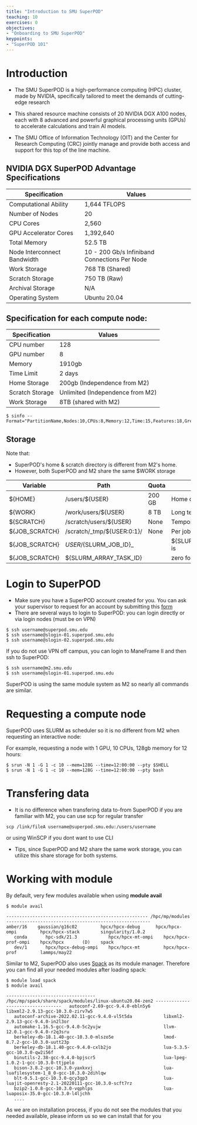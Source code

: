 ```yaml
---
title: "Introduction to SMU SuperPOD"
teaching: 10
exercises: 0
objectives:
- "Onboarding to SMU SuperPOD"
keypoints:
- "SuperPOD 101"
---
```


# Introduction

- The SMU SuperPOD is a high-performance computing (HPC) cluster, made by NVIDIA, specifically tailored to meet the demands of cutting-edge research

- This shared resource machine consists of 20 NVIDIA DGX A100 nodes, each with 8 advanced and powerful graphical processing units (GPUs) to accelerate calculations and train AI models.

- The SMU Office of Information Technology (OIT) and the Center for Research Computing (CRC) jointly manage and provide both access and support for this top of the line machine.


## NVIDIA DGX SuperPOD Advantage Specifications

| Specification               | Values                                        |
|-----------------------------|-----------------------------------------------|
| Computational Ability       | 1,644 TFLOPS                                  |
| Number of Nodes             | 20                                            |
| CPU Cores                   | 2,560                                         |
| GPU Accelerator Cores       | 1,392,640                                     |
| Total Memory                | 52.5 TB                                       |
| Node Interconnect Bandwidth | 10 - 200 Gb/s Infiniband Connections Per Node |
| Work Storage                | 768 TB (Shared)                               |
| Scratch Storage             | 750 TB (Raw)                                  |
| Archival Storage            | N/A                                           |
| Operating System            | Ubuntu 20.04                                  |

## Specification for each compute node:

| Specification               | Values                                        |
|-----------------------------|-----------------------------------------------|
| CPU number                  | 128                                           |
| GPU number                  | 8                                             |
| Memory                      | 1910gb                                        |
| Time Limit                  | 2 days                                        |
| Home Storage                | 200gb (Independence from M2)                  |
| Scratch Storage             | Unlimited (Independence from M2)              |
| Work Storage                | 8TB (shared with M2)                          |

```
$ sinfo --Format="PartitionName,Nodes:10,CPUs:8,Memory:12,Time:15,Features:18,Gres:14
```

## Storage 

Note that: 
- SuperPOD's home & scratch directory is different from M2's home.
- However, both SuperPOD and M2 share the same $WORK storage

Variable       | Path                       | Quota  | Usage                      |
-------------- | -------------------------- | ------ | -------------------------  |
${HOME}        | /users/${USER}             | 200 GB | Home directory, backed up  |
${WORK}        | /work/users/${USER}        | 8 TB   | Long term storage          |
${SCRATCH}     | /scratch/users/${USER}     | None   | Temporary scratch space    |
${JOB_SCRATCH} | /scratch/_tmp/${USER:0:1}/  | None   | Per job scratch space,    |
${JOB_SCRATCH} | ${USER}/${SLURM_JOB_ID}_   |        | ${SLURM_ARRAY_TASK_ID} is   |
${JOB_SCRATCH} | ${SLURM_ARRAY_TASK_ID}     |        | zero for standard jobs     |

# Login to SuperPOD

- Make sure you have a SuperPOD account created for you. You can ask your supervisor to request for an account by submitting this [form](https://smu.az1.qualtrics.com/jfe/form/SV_6WIK4HsRuE4N6JL)
- There are several ways to login to SuperPOD: you can login directly or via login nodes (must be on VPN)

```
$ ssh username@superpod.smu.edu
$ ssh username@slogin-01.superpod.smu.edu
$ ssh username@slogin-02.superpod.smu.edu
```

If you do not use VPN off campus, you can login to ManeFrame II and then ssh to SuperPOD:

```
$ ssh username@m2.smu.edu
$ ssh username@slogin-01.superpod.smu.edu
```

SuperPOD is using the same module system as M2 so nearly all commands are similar.

# Requesting a compute node

SuperPOD uses SLURM as scheduler so it is no different from M2 when requesting an interactive node:

For example, requesting a node with 1 GPU, 10 CPUs, 128gb memory for 12 hours:

```
$ srun -N 1 -G 1 -c 10 --mem=128G --time=12:00:00 --pty $SHELL
$ srun -N 1 -G 1 -c 10 --mem=128G --time=12:00:00 --pty bash
```

# Transfering data

- It is no difference when transfering data to-from SuperPOD if you are familiar with M2, you can use scp for regular transfer

```
scp /link/fileA username@superpod.smu.edu:/users/username
```

or using WinSCP if you dont want to use CLI

- Tips, since SuperPOD and M2 share the same work storage, you can utilize this share storage for both systems.

# Working with module
By default, very few modules available when using **module avail**

```
$ module avail

------------------------------------------------------ /hpc/mp/modules -------------------------------------------------------  
amber/16    gaussian/g16c02         hpcx/hpcx-debug      hpcx/hpcx-ompi         hpcx/hpcx-stack        singularity/1.0.2
   conda       hpc-sdk/21.3            hpcx/hpcx-mt-ompi    hpcx/hpcx-prof-ompi    hpcx/hpcx       (D)    spack
   dev/1       hpcx/hpcx-debug-ompi    hpcx/hpcx-mt         hpcx/hpcx-prof         lammps/may22
```

Similar to M2, SuperPOD also uses [Spack](https://spack.io/) as its module manager. Therefore you can find all your needed modules after loading spack:

```
$ module load spack
$ module avail

---------------------------------- /hpc/mp/spack/share/spack/modules/linux-ubuntu20.04-zen2 ----------------------------------   autoconf-2.69-gcc-9.4.0-ebln5y6                          libxml2-2.9.13-gcc-10.3.0-zirv7w5
   autoconf-archive-2022.02.11-gcc-9.4.0-vl5t5da            libxml2-2.9.13-gcc-9.4.0-in2l3or
   automake-1.16.5-gcc-9.4.0-5c2yujw                        llvm-12.0.1-gcc-9.4.0-r2q3sru
   berkeley-db-18.1.40-gcc-10.3.0-mlszo5e                   lmod-8.7.2-gcc-10.3.0-uutt23p
   berkeley-db-18.1.40-gcc-9.4.0-cxlb2jo                    lua-5.3.5-gcc-10.3.0-qw2i56f
   binutils-2.38-gcc-9.4.0-bpjscr5                          lua-lpeg-1.0.2-1-gcc-10.3.0-ttjpelo
   bison-3.8.2-gcc-10.3.0-yaxkxvj                           lua-luafilesystem-1_8_0-gcc-10.3.0-2dihlqw
   blt-0.5.1-gcc-10.3.0-qcy3gp3                             lua-luajit-openresty-2.1-20220111-gcc-10.3.0-scft7rz
   bzip2-1.0.8-gcc-10.3.0-vqphlps                           lua-luaposix-35.0-gcc-10.3.0-l4ljchh
   ....
```

As we are on installation process, if you do not see the modules that you needed available, please inform us so we can install that for you

